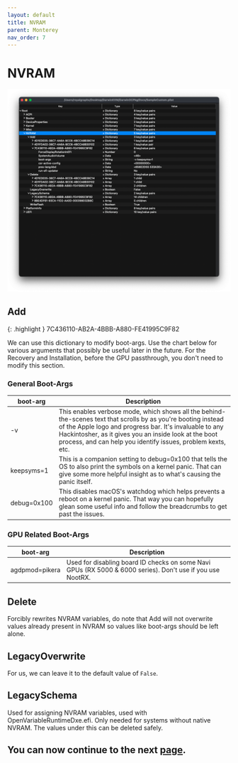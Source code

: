 ```yaml
---
layout: default
title: NVRAM
parent: Monterey
nav_order: 7
---
```


# NVRAM

<p align="center">
  <img src="../../../assets/OpenCoreNVRAM.png">
</p>

## Add


{: .highlight }
7C436110-AB2A-4BBB-A880-FE41995C9F82

We can use this dictionary to modify boot-args. Use the chart below for various arguments that possibly be useful later in the future. For the Recovery and Installation, before the GPU passthrough, you don't need to modify this section.

### General Boot-Args

| boot-arg | Description | 
| ----- | ----- |
| -v | This enables verbose mode, which shows all the behind-the-scenes text that scrolls by as you're booting instead of the Apple logo and progress bar. It's invaluable to any Hackintosher, as it gives you an inside look at the boot process, and can help you identify issues, problem kexts, etc. |
| keepsyms=1 | This is a companion setting to debug=0x100 that tells the OS to also print the symbols on a kernel panic. That can give some more helpful insight as to what's causing the panic itself. |
| debug=0x100	| This disables macOS's watchdog which helps prevents a reboot on a kernel panic. That way you can hopefully glean some useful info and follow the breadcrumbs to get past the issues. |

### GPU Related Boot-Args

| boot-arg | Description | 
| ----- | ----- |
| agdpmod=pikera | Used for disabling board ID checks on some Navi GPUs (RX 5000 & 6000 series). Don't use if you use NootRX. |

## Delete

Forcibly rewrites NVRAM variables, do note that Add will not overwrite values already present in NVRAM so values like boot-args should be left alone.

## LegacyOverwrite

For us, we can leave it to the default value of ``False``.

## LegacySchema

Used for assigning NVRAM variables, used with OpenVariableRuntimeDxe.efi. Only needed for systems without native NVRAM. The values under this can be deleted safely.

## You can now continue to the next <a href="../07-PlatformInfo">page</a>.

